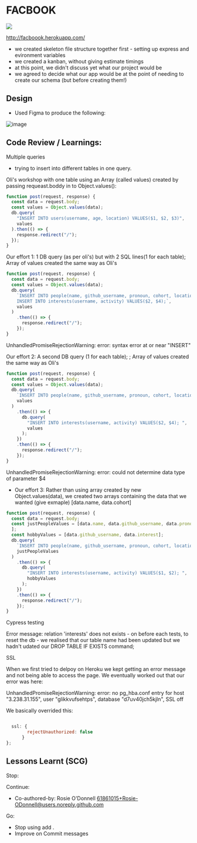 # FACBOOK


![](https://i.imgur.com/ui8h9TB.png)


http://facboook.herokuapp.com/

- we created skeleton file structure together first - setting up express and evironment variables
- we created a kanban, without giving estimate timings
- at this point, we didn't discuss yet what our project would be
- we agreed to decide what our app would be at the point of needing to create our schema (but before creating them!)


## Design

- Used Figma to produce the following:

![image](https://user-images.githubusercontent.com/31373245/115590336-bd6b0b00-a2c8-11eb-881d-f63abe7e5c28.png)


## Code Review / Learnings:

Multiple queries

 - trying to insert into different tables in one query.

Oli's workshop with one table using an Array (called values) created by passing requeast.boddy in to Object.values():

``` Javascript
function post(request, response) {
  const data = request.body;
  const values = Object.values(data);
  db.query(
    "INSERT INTO users(username, age, location) VALUES($1, $2, $3)",
    values
  ).then(() => {
    response.redirect("/");
  });
}
```

Our effort 1: 1 DB query (as per oli's) but with 2 SQL lines(1 for each table); Array of values created the same way as Oli's 

``` Javascript
function post(request, response) {
  const data = request.body;
  const values = Object.values(data);
  db.query(
    `INSERT INTO people(name, github_username, pronoun, cohort, location) VALUES($1, $2, $3, $5, $6)
    INSERT INTO interests(username, activity) VALUES($2, $4);`,
    values
  )
    .then(() => {
      response.redirect("/");
    });
}
```
UnhandledPromiseRejectionWarning: error: syntax error at or near "INSERT"


Our effort 2: A second DB query (1 for each table); ; Array of values created the same way as Oli's

``` Javascript
function post(request, response) {
  const data = request.body;
  const values = Object.values(data);
  db.query(
    `INSERT INTO people(name, github_username, pronoun, cohort, location) VALUES($1, $2, $3, $5, $6);`,
    values
  )
    .then(() => {
      db.query(
        "INSERT INTO interests(username, activity) VALUES($2, $4); ",
        values
      );
    })
    .then(() => {
      response.redirect("/");
    });
}
```

UnhandledPromiseRejectionWarning: error: could not determine data type of parameter $4


- Our effort 3: Rather than using array created by new Object.values(data), we created two arrays containing the data that we wanted (give exmaple) [data.name, data.cohort]
``` Javascript
function post(request, response) {
  const data = request.body;
  const justPeopleValues = [data.name, data.github_username, data.pronoun, data.cohort, data.location,
  ];
  const hobbyValues = [data.github_username, data.interest];
  db.query(
    `INSERT INTO people(name, github_username, pronoun, cohort, location) VALUES($1, $2, $3, $4, $5);`,
    justPeopleValues
  )
    .then(() => {
      db.query(
        "INSERT INTO interests(username, activity) VALUES($1, $2); ",
        hobbyValues
      );
    })
    .then(() => {
      response.redirect("/");
    });
}
```

Cypress testing

Error message: relation 'interests' does not exists - on before each tests, to reset the db - we realised that our table name had been updated but we hadn't udated our DROP TABLE IF EXISTS command;

SSL

When we first tried to delpoy on Heroku we kept getting an error message and not being able to access the page. We eventually worked out that our error was here:


 UnhandledPromiseRejectionWarning: error: no pg_hba.conf entry for host "3.238.31.155", user "glikkvufsehtps", database "d7uv40jch5kjln", SSL off

 [](https://devcenter.heroku.com/articles/ssl#:~:text=With%20ACM%2C%20Heroku%20automatically%20provisions,integrity%20for%20all%20web%20requests.&text=Apps%20using%20free%20dynos%20can%20use%20the%20*.)
  
We basically overrided this:

``` Javascript

  ssl: {
        rejectUnauthorized: false
      }
};

```

## Lessons Learnt (SCG)

Stop:

Continue: 
- Co-authored-by: Rosie O'Donnell <61861015+Rosie-ODonnell@users.noreply.github.com>

Go:
- Stop using add .
- Improve on Commit messages
